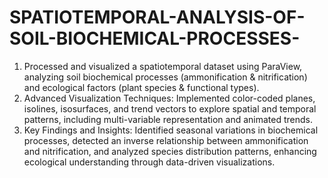 # SPATIOTEMPORAL-ANALYSIS-OF-SOIL-BIOCHEMICAL-PROCESSES-
1. Processed and visualized a spatiotemporal dataset using ParaView, analyzing soil biochemical processes (ammonification &amp; nitrification) and ecological factors (plant species &amp; functional types).
2. Advanced Visualization Techniques: Implemented color-coded planes, isolines, isosurfaces, and trend vectors to explore spatial and temporal patterns, including multi-variable representation and animated trends.
3. Key Findings and Insights: Identified seasonal variations in biochemical processes, detected an inverse relationship between ammonification and nitrification, and analyzed species distribution patterns, enhancing ecological understanding through data-driven visualizations.

